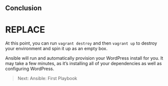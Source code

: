 ## Conclusion

# REPLACE
At this point, you can run `vagrant destroy` and then `vagrant up` to destroy your environment and spin it up as an empty box.

Ansible will run and automatically provision your WordPress install for you. It may take a few minutes, as it’s installing all of your dependencies as well as configuring WordPress.

> Next: Ansible: First Playbook

